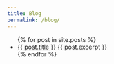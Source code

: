```yaml
---
title: Blog
permalink: /blog/
---
```


<ul>
    <!-- site.posts are already ordered by reverse chronology -->
  {% for post in site.posts %}
    <li>
      <a href="{{ post.url }}">{{ post.title }}</a>
      {{ post.excerpt }}
    </li>
  {% endfor %}
</ul>

